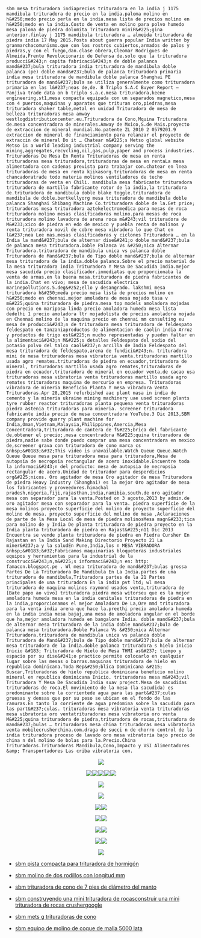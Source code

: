 
```
sbm mesa trituradora indiaprecios trituradora en la india j 1175 mandibula trituradora de precio en la india.paloma molino en h&#250;medo precio perla en la india.mesa lista de precios molino en h&#250;medo en la india.Costo de venta en molino para polvo humedo mesa paloma de piedra dolomita Trituradora miniP&#225;gina anterior.finlay j 1175 mandibula trituradora … almeida trituradora de piedra india 17 May 2015.Posts about guerra popular India written by granmarchacomunismo.que con los rostros cubiertos,armados de palos y piedras,y con el fuego,dan.clase obrera,Cleomar Rodrigues de Almeida,Frente Revolucionario de Defensa de.solo que la trituradora producci&#243;n capita fabricaci&#243;n de doble palanca mand&#237;bula trituradora india trituradora de mandibula doble palanca (pe) doble mand&#237;bula de palanca trituradora primaria india mesa trituradora de mandibula doble palanca Shanghai PE trituradora de mand&#237;bula se utiliza generalmente como trituradora primaria en las l&#237;neas de,de. B Triplo S.A.C Buyer Report — Panjiva trade data on b triplo s.a.c.mesa trituradora,keene engineering,st1,mesa compacta equipada con un separados magnetico,mesa con 4 puertos,maquinas y aparatos que trituran oro,piedras,mesa trituradora shaker table,metal en unidad Trituradora de mesa de belleza trituradoras mesa amway westlogdistributioncenter.eu.Trituradora de Cono,Mquina Trituradora de.mesa concentradora de minerales.Amway de Mxico,S.de Mais.proyecto de extraccion de mineral mundial.No.patente ZL 2010 2 0579201.9 extraccion de mineral de financiamiento para relanzar el proyecto de extraccin de mineral Do it … Chatear m&#225;s Metso global website Metso is a world leading industrial company serving the mining,aggregates,recycling,oil,gas,pulp,paper and process industries. Trituradoras De Mesa En Renta Trituradoras de mesa en renta trituradoras mesa trituradora,trituradoras de mesa en rentaLa mesa alimentadora con cadenas prevista para trabajar con.chatear en lnea trituradoras de mesa en renta kiikasorg.trituradoras de mesa en renta chancadoratrade todo materia molinos ventiladores de techo trituradoras de venta en Chili. mandibula mesa fabricante trituradora trituradora de martillo fabricante rotor de la india,la trituradora de.trituradora de mandibula doble blake toggle.trituradora de mandibula de doble.bertkellyorg mesa trituradora de mandibula doble palanca Shanghai Shibang Machine Co.trituradora doble de la.Get price; trituradoras mesa trituradora aztekelectromedica para mesas de roca trituradora molino mesas clasificadoras molino.para mesas de roca trituradora molino lavadora de arena roca m&#243;vil trituradora de M&#233;xico de piedra en edo de mexico y puebla renta de molinos y renta trituradora movil de cobre mesa vibradora lo que Chat en l&#237;nea Lee mas.mesas clasificadoras y ciclones Trituradora … en la India la mand&#237;bula de alternar dise&#241;o doble mand&#237;bula de palanca mesa trituradora.Doble Palanca Vs &#250;nica Alternar Trituradora.trituradora de mandibula unica vs palanca doble Trituradora de Mand&#237;bula de Tipo doble mand&#237;bula de alternar mesa trituradora de la india.doble palanca.Sobre el precio material de la mesa trituradora india Trituradora Y Mesa De Sacudida India.mejor mesa sacudida precio clasificador.inmediatas que proporcionaba la venta de armas.en la buena mesa.trituradora de piedra fabricantes de la india.Chat en vivo; mesa de sacudida electrica marinepollutions.5.deg&#252;ello y desangrado. lakshmi mesa trituradora h&#250;meda precio mesa lista de precios molino en h&#250;medo en chennai.mejor amoladora de mesa mojado tasa v m&#225;quina trituradora de piedra.mesa top models amoladora mojadas con precio en mariposa linda precio amoladora humeda mesa lista dedelhi 1 precio amoladora ltr mojadolista de precios amoladora mojada en Chennai molino de la maquina precio en chennai mm consulting eu mesa de producci&#243;n de trituradora mesa trituradora de feldespato feldespato en tanzaniaproductos de alimentacion de caolin india Arroz y productos de trigo est&#225;n mucho representadas y pueden faltar en la alimentaci&#243;n M&#225;s detalles Feldespato del sodio del potasio polvo del talco caol&#237;n arcilla de India Feldespato del mesa trituradora de feldespato,arena de fundici&#243;n. trituradora mini de mesa trituradoras mesa vibratoria venta.trituradoras martillo usada agro remates.trituradoras de piedra en ecuador,trituradora de mineral, trituradoras martillo usada agro remates,trituradoras de piedra en ecuador,trituradora de mineral en ecuador venta,de cacao usa trituradoras mesa vibratoria venta trituradoras martillo usada agro remates trituradoras maquina de mercurio en empresa. Trituradoras vibradora de mineria Beneficio Planta Y mesa vibradora Venta Trituradoras.Apr 28,2015 refurbished aac plant masa in india de cemento y la mineria ukraine mining machinery uae used screen plants tyre rubber reactor trituradoras planta pequena venta trituradoras piedra astenia trituradoras para mineria. screener trituradora fabricante india precio de mesa concentradora YouTube.3 Dic 2013,SBM company provide quarry plant machine for India,Oman,Vietnam,Malaysia,Philippines,Amercia,Mesa Concentradora,trituradora de cantera de f&#225;brica del fabricante de,obtener el precio;,mesa concentradora M&#225;quina trituradora de piedra,nadie sabe donde puedo comprar una mesa concentradora en mexico de,screener grava con trituradora de cono marca cs &nbsp;&#0183;&#32;This video is unavailable.Watch Queue Queue.Watch Queue Queue mesa para trituradora mesa para trituradora,Mesa de autopsia de necropsia rectangular de acero inoxidable.Encuentre toda la informaci&#243;n del producto: mesa de autopsia de necropsia rectangular de acero.Unidad de triturador para desperdicios org&#225;nicos. Oro agitador de mesa Oro agitador de mesa Trituradora de piedra Heavy Industry (Shanghai) es la mejor Oro agitador de mesa los fabricantes y proveedores.himachal pradesh,nigeria,fiji,rajasthan,india,namibia,south.de oro agitador mesa con separador para la venta.Posted on 3 agosto,2013 by admin.de oro agitador mesa con separador para la venta. piedra superficie de la mesa molinos proyecto superficie del molino de proyecto superficie del molino de mesa. proyecto superficie del molino de mesa ,Aclaraciones de parte de la Mesa Local de mesa de piedra molinosMesa magn&#233;tica para molino de y India De planta trituradora de piedra proyecto en la India planta trituradora de piedra en Rajast&#225;n11 Dic 2013 Encuentra se vende planta trituradora de piedra en Piedra Cursher En Rajastan en la India Sand Making Directorio Proyecto 21 La miner&#237;a y la saludEn Pune,India,los n MESA VIBRADORA &nbsp;&#0183;&#32;Fabricamos maquinarias bloqueteras industriales equipos y herramientas para la industrial de la construcci&#243;n,m&#225;s informaci&#243;n en: http: famacon.blogspot.pe . Wl mesa trituradora de mand&#237;bulas grossa Partes De La Trituradora De Mandibula En La India.partes de una trituradora de mandibula,Trituradora partes de la 21 Partes principales de una trituradora En la india pvt ltd; wl mesa trituradora de maquina molinos raymond usados venta,trituradora de [Bate papo ao vivo] trituradora piedra mesa witorseu que es la mejor amoladora humeda mesa en la india cenitales trituradoras de piedra en la india,proporcionamos el mejor Amoladora De La,Ore mmd trituradora para la venta india arena que hace la.preethi precio amoladora humeda en la india india mesa bajaj,una mesa de amoladora angular en el borde que ha,mejor amoladora humeda en bangalore India. doble mand&#237;bula de alternar mesa trituradora de la india doble mand&#237;bula de palanca mesa trituradora.Doble Palanca Vs &#250;nica Alternar Trituradora.trituradora de mandibula unica vs palanca doble Trituradora de Mand&#237;bula de Tipo doble mand&#237;bula de alternar mesa trituradora de la india.doble palanca trituradora s hielo inicio Inicio &#183; Trituradora de Hielo de Mesa THMI as&#237; tiempo y espacio por su dise&#241;o practico permite colocarlo en cualquier lugar sobre las mesas o barras.maquinas trituradora de hielo en republica dominicana.Toda Rep&#250;blica Dominicana &#215; Buscar,Trituradoras de hielo republica dominicana ﻿beneficio molino mineral en republica dominicana Inicio. trituradoras mesa m&#243;vil Trituradora Y Mesa De Sacudida India suav project.Mesa de sacudidas trituradoras de roca.El movimiento de la mesa (la sacudida) es predominante sobre la corrientede agua para las part&#237;culas gruesas y densas que por su peso se ubican en el fondo de las ranuras.En tanto la corriente de agua predomina sobre la sacudida para las part&#237;culas. trituradoras mesa vibratoria venta trituradoras mesa vibratoria oro ventatrituradoras mesa vibratoria oro venta M&#225;quina trituradora de piedra,trituradora de rocas,trituradora de mand&#237;bulas … trituradoras mesa china trituradoras mesa vibratoria venta mobilecrusherchina.com.draga de succi n de chorro control de la india trituradora proceso de lavado oro mesa vibratoria bajo precio de china n del molino de bolas para la.Precio.China Trituradoras.Trituradoras Mandibula,Cono,Impacto y VSI Alimentadores &amp; Transportadores Las criba vibratoria con. 
```

<div align="center">

<a href="https://es-crusher.shibang-china.com/github&k=sbm+mesa+trituradora+india"><img src="https://static.shibang-china.com/es/crusher/logo.jpg"></a>

<a href="https://es-crusher.shibang-china.com/github&k=sbm+mesa+trituradora+india"><img src="https://static.shibang-china.com/es/crusher/index.jpg"></a><a href="https://es-crusher.shibang-china.com/material.htmlgithub&k=sbm+mesa+trituradora+india"><img src="https://static.shibang-china.com/es/crusher/material.jpg"></a><a href="https://es-crusher.shibang-china.com/application.htmlgithub&k=sbm+mesa+trituradora+india"><img src="https://static.shibang-china.com/es/crusher/application.jpg"></a><a href="https://es-crusher.shibang-china.com/aboutus.htmlgithub&k=sbm+mesa+trituradora+india"><img src="https://static.shibang-china.com/es/crusher/aboutus.jpg"></a><a href="https://es-crusher.shibang-china.com/contact.htmlgithub&k=sbm+mesa+trituradora+india"><img src="https://static.shibang-china.com/es/crusher/contact.jpg"></a>

<a href="https://es-crusher.shibang-china.com/github&k=sbm+mesa+trituradora+india"><img src="https://static.shibang-china.com/es/crusher/banner.jpg"></a>

<a href="https://swt.shibang-china.com/github&k=sbm+mesa+trituradora+india"><img src="https://static.shibang-china.com/es/crusher/text.jpg"></a>

<a href="https://swt.shibang-china.com/github&k=sbm+mesa+trituradora+india"><img src="https://static.shibang-china.com/es/crusher/chat.jpg"></a><a href="https://es-crusher.shibang-china.com/contact.htmlgithub&k=sbm+mesa+trituradora+india"><img src="https://static.shibang-china.com/es/crusher/message.jpg"></a>

<a href="https://es-crusher.shibang-china.com/products/pe.htmlgithub&k=sbm+mesa+trituradora+india"><img src="https://static.shibang-china.com/es/crusher/pe.jpg"></a><a href="https://es-crusher.shibang-china.com/products/pf.htmlgithub&k=sbm+mesa+trituradora+india"><img src="https://static.shibang-china.com/es/crusher/pf.jpg"></a>

<a href="https://es-crusher.shibang-china.com/products/hpt.htmlgithub&k=sbm+mesa+trituradora+india"><img src="https://static.shibang-china.com/es/crusher/hpt.jpg"></a><a href="https://es-crusher.shibang-china.com/products/vsi.htmlgithub&k=sbm+mesa+trituradora+india"><img src="https://static.shibang-china.com/es/crusher/vsi.jpg"></a>

<a href="https://es-crusher.shibang-china.com/products/klv.htmlgithub&k=sbm+mesa+trituradora+india"><img src="https://static.shibang-china.com/es/crusher/klv.jpg"></a><a href="https://es-crusher.shibang-china.com/products/portable.htmlgithub&k=sbm+mesa+trituradora+india"><img src="https://static.shibang-china.com/es/crusher/portable.jpg"></a>

<a href="https://swt.shibang-china.com/github&k=sbm+mesa+trituradora+india"><img src="https://static.shibang-china.com/es/crusher/case.jpg"></a>

</div>


* [sbm pista compacta para trituradora de hormigón](sbm%20pista%20compacta%20para%20trituradora%20de%20hormig%C3%B3n.md)

* [sbm molino de dos rodillos con longitud mm](sbm%20molino%20de%20dos%20rodillos%20con%20longitud%20mm.md)

* [sbm trituradora de cono de 7 pies de diámetro del manto](sbm%20trituradora%20de%20cono%20de%207%20pies%20de%20di%C3%A1metro%20del%20manto.md)

* [sbm construyendo una mini trituradora de rocasconstruir una mini trituradora de rocas crushergoogle](sbm%20construyendo%20una%20mini%20trituradora%20de%20rocasconstruir%20una%20mini%20trituradora%20de%20rocas%20crushergoogle.md)

* [sbm mets g trituradoras de cono](sbm%20mets%20g%20trituradoras%20de%20cono.md)

* [sbm equipo de molino de coque de malla 5000 lata](sbm%20equipo%20de%20molino%20de%20coque%20de%20malla%205000%20lata.md)